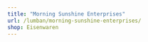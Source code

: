 ```yaml
---
title: "Morning Sunshine Enterprises"
url: /lumban/morning-sunshine-enterprises/
shop: Eisenwaren
---
```

